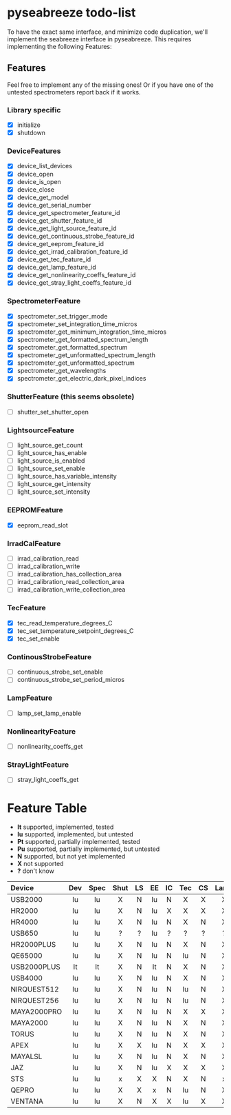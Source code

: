 # pyseabreeze todo-list

To have the exact same interface, and minimize code duplication, we'll implement the seabreeze interface in pyseabreeze. This requires implementing the following Features:

## Features

Feel free to implement any of the missing ones! Or if you have one of the untested spectrometers report back if it works.

### Library specific
- [x] initialize
- [x] shutdown

### DeviceFeatures
- [x] device_list_devices
- [x] device_open
- [x] device_is_open
- [x] device_close
- [x] device_get_model
- [x] device_get_serial_number
- [x] device_get_spectrometer_feature_id
- [x] device_get_shutter_feature_id
- [x] device_get_light_source_feature_id
- [x] device_get_continuous_strobe_feature_id
- [x] device_get_eeprom_feature_id
- [x] device_get_irrad_calibration_feature_id
- [x] device_get_tec_feature_id
- [x] device_get_lamp_feature_id
- [x] device_get_nonlinearity_coeffs_feature_id
- [x] device_get_stray_light_coeffs_feature_id

### SpectrometerFeature
- [x] spectrometer_set_trigger_mode
- [x] spectrometer_set_integration_time_micros
- [x] spectrometer_get_minimum_integration_time_micros
- [x] spectrometer_get_formatted_spectrum_length
- [x] spectrometer_get_formatted_spectrum
- [x] spectrometer_get_unformatted_spectrum_length
- [x] spectrometer_get_unformatted_spectrum
- [x] spectrometer_get_wavelengths
- [x] spectrometer_get_electric_dark_pixel_indices

### ShutterFeature (this seems obsolete)
- [ ] shutter_set_shutter_open

### LightsourceFeature
- [ ] light_source_get_count
- [ ] light_source_has_enable
- [ ] light_source_is_enabled
- [ ] light_source_set_enable
- [ ] light_source_has_variable_intensity
- [ ] light_source_get_intensity
- [ ] light_source_set_intensity

### EEPROMFeature
- [x] eeprom_read_slot

### IrradCalFeature
- [ ] irrad_calibration_read
- [ ] irrad_calibration_write
- [ ] irrad_calibration_has_collection_area
- [ ] irrad_calibration_read_collection_area
- [ ] irrad_calibration_write_collection_area

### TecFeature
- [x] tec_read_temperature_degrees_C
- [x] tec_set_temperature_setpoint_degrees_C
- [x] tec_set_enable

### ContinousStrobeFeature
- [ ] continuous_strobe_set_enable
- [ ] continuous_strobe_set_period_micros

### LampFeature
- [ ] lamp_set_lamp_enable

### NonlinearityFeature
- [ ] nonlinearity_coeffs_get

### StrayLightFeature
- [ ] stray_light_coeffs_get


# Feature Table

- **It** supported, implemented, tested
- **Iu** supported, implemented, but untested
- **Pt** supported, partially implemented, tested
- **Pu** supported, partially implemented, but untested
- **N** supported, but not yet implemented
- **X** not supported
- **?** don't know

| Device      | Dev | Spec| Shut| LS  | EE  | IC  | Tec | CS  | Lamp|  NL |  SL |
|:------------|:---:|:---:|:---:|:---:|:---:|:---:|:---:|:---:|:---:|:---:|:---:|
| USB2000     |  Iu |  Iu |  X  |  N  |  Iu |  N  |  X  |  X  |  X  |  Iu |  X  |
| HR2000      |  Iu |  Iu |  X  |  N  |  Iu |  X  |  X  |  X  |  X  |  Iu |  X  |
| HR4000      |  Iu |  Iu |  X  |  N  |  Iu |  N  |  X  |  N  |  X  |  Iu |  X  |
| USB650      |  Iu |  Iu |  ?  |  ?  |  Iu |  ?  |  ?  |  ?  |  ?  |  Iu |  ?  |
| HR2000PLUS  |  Iu |  Iu |  X  |  N  |  Iu |  N  |  X  |  N  |  X  |  Iu |  X  |
| QE65000     |  Iu |  Iu |  X  |  N  |  Iu |  N  |  Iu |  N  |  X  |  Iu |  X  |
| USB2000PLUS |  It |  It |  X  |  N  |  It |  N  |  X  |  N  |  X  |  It |  X  |
| USB4000     |  Iu |  Iu |  X  |  N  |  Iu |  N  |  X  |  N  |  X  |  Iu |  X  |
| NIRQUEST512 |  Iu |  Iu |  X  |  N  |  Iu |  N  |  Iu |  N  |  X  |  Iu |  X  |
| NIRQUEST256 |  Iu |  Iu |  X  |  N  |  Iu |  N  |  Iu |  N  |  X  |  Iu |  X  |
| MAYA2000PRO |  Iu |  Iu |  X  |  N  |  Iu |  N  |  X  |  X  |  X  |  Iu |  X  |
| MAYA2000    |  Iu |  Iu |  X  |  N  |  Iu |  N  |  X  |  N  |  X  |  Iu |  X  |
| TORUS       |  Iu |  Iu |  X  |  N  |  Iu |  N  |  X  |  N  |  X  |  Iu |  X  |
| APEX        |  Iu |  Iu |  X  |  X  |  Iu |  N  |  X  |  X  |  X  |  Iu |  X  |
| MAYALSL     |  Iu |  Iu |  X  |  N  |  Iu |  N  |  X  |  N  |  X  |  Iu |  X  |
| JAZ         |  Iu |  Iu |  X  |  N  |  Iu |  X  |  X  |  X  |  X  |  Iu |  X  |
| STS         |  Iu |  Iu |  x  |  X  |  X  |  N  |  X  |  N  |  x  |  Iu |  x  |
| QEPRO       |  Iu |  Iu |  X  |  X  |  x  |  N  |  Iu |  N  |  X  |  Iu |  X  |
| VENTANA     |  Iu |  Iu |  X  |  N  |  X  |  X  |  Iu |  X  |  X  |  Iu |  X  |


